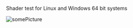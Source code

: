 Shader test for Linux and Windows 64 bit systems

![somePicture](https://github.com/user-attachments/assets/eea4b76a-3dcd-4362-9c51-770a17282ba0)
